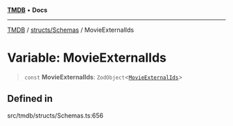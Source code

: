 [**TMDB**](../../../README.md) • **Docs**

***

[TMDB](../../../README.md) / [structs/Schemas](../README.md) / MovieExternalIds

# Variable: MovieExternalIds

> `const` **MovieExternalIds**: `ZodObject`\<[`MovieExternalIds`](../type-aliases/MovieExternalIds.md)\>

## Defined in

src/tmdb/structs/Schemas.ts:656
